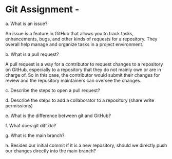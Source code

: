 # Git Assignment - <MinsangKim-Data>

a. What is an issue?

An issue is a feature in GitHub that allows you to track tasks, enhancements, bugs, and other kinds of requests for a repository. They overall help manage and organize tasks in a project environment. 

b. What is a pull request?

A pull request is a way for a contributor to request changes to a repository on GitHub, especially to a repository that they do not mainly own or are in charge of. So in this case, the contributor would submit their changes for review and the repository maintainers can oversee the changes.

c. Describe the steps to open a pull request?

d. Describe the steps to add a collaborator to a repository (share write permissions)

e. What is the difference between git and GitHub?

f. What does git diff do?

g. What is the main branch?

h. Besides our initial commit if it is a new repository, should we directly push our changes directly into the main branch?